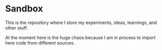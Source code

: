 # Sandbox

This is the repository where I store my experiments, ideas, learnings, and other stuff.

At the moment here is the huge chaos because I am in  process to import here code from different sources.
